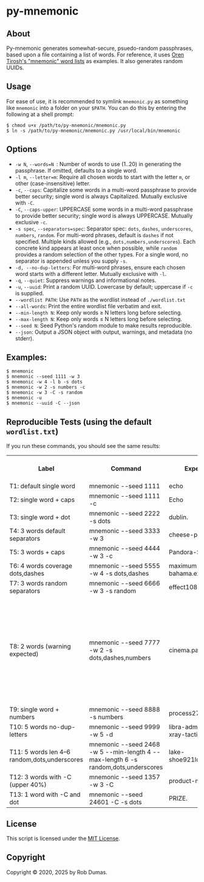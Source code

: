 # py-mnemonic

## About

Py-mnemonic generates somewhat-secure, psuedo-random passphrases, based upon a file containing a list of words. For reference, it uses [Oren Tirosh's "mnemonic" word lists][1] as examples. It also generates random UUIDs.

## Usage

For ease of use, it is recommended to symlink `mnemonic.py` as something like `mnemonic` into a folder on your `$PATH`. You can do this by entering the following at a shell prompt:

    $ chmod u+x /path/to/py-mnemonic/mnemonic.py
    $ ln -s /path/to/py-mnemonic/mnemonic.py /usr/local/bin/mnemonic

## Options

- `-w N`, `--words=N `: Number of words to use (1..20) in generating the passphrase. If omitted, defaults to a single word.
- `-l m`, `--letter=m`: Require all chosen words to start with the letter `m`, or other (case-insensitive) letter.
- `-c`, `--caps`: Capitalize some words in a multi-word passphrase to provide better security; single word is always Capitalized. Mutually exclusive with `-C`.
- `-C`, `--caps-upper`: UPPERCASE some words in a multi-word passphrase to provide better security; single word is always UPPERCASE. Mutually exclusive `-c`.
- `-s spec`, `--separators=spec`: Separator spec: `dots`, `dashes`, `underscores`, `numbers`, `random`. For multi-word phrases, default is `dashes` if not specified. Multiple kinds allowed (e.g., `dots,numbers,underscores`). Each concrete kind appears at least once when possible, while `random` provides a random selection of the other types. For a single word, no separator is appended unless you supply `-s`.
- `-d, --no-dup-letters`: For multi-word phrases, ensure each chosen word starts with a different letter. Mutually exclusive with `-l`.
- `-q`, `--quiet`: Suppress warnings and informational notes.
- `-u`, `--uuid`: Print a random UUID. Lowercase by default; uppercase if `-c` is supplied.
- `--wordlist PATH`: Use `PATH` as the wordlist instead of `./wordlist.txt`
- `--all-words`: Print the entire wordlist file verbatim and exit.
- `--min-length N`: Keep only words ≥ N letters long before selecting.
- `--max-length N`: Keep only words ≤ N letters long before selecting.
- `--seed N`: Seed Python's random module to make results reproducible.
- `--json`: Output a JSON object with output, warnings, and metadata (no stderr).

## Examples:

    $ mnemonic
    $ mnemonic --seed 1111 -w 3
    $ mnemonic -w 4 -l b -s dots
    $ mnemonic -w 2 -s numbers -c
    $ mnemonic -w 3 -C -s random
    $ mnemonic -u
    $ mnemonic --uuid -C --json

## Reproducible Tests (using the default `wordlist.txt`)

If you run these commands, you should see the same results:

<table>
    <tr>
        <th>Label</th>
        <th>Command</th>
        <th>Expected output</th>
        <th>Expected errors/warnings (if any)</th>
    </tr>
    <tr>
        <td>T1: default single word</td>
        <td>mnemonic --seed 1111</td>
        <td>echo</td>
        <td>&nbsp;</td>
    </tr>
    <tr>
        <td>T2: single word + caps</td>
        <td>mnemonic --seed 1111 -c</td>
        <td>Echo</td>
        <td>&nbsp;</td>
    </tr>
    <tr>
        <td>T3: single word + dot</td>
        <td>mnemonic --seed 2222 -s dots</td>
        <td>dublin.</td>
        <td>&nbsp;</td>
    </tr>
    <tr>
        <td>T4: 3 words default separators</td>
        <td>mnemonic --seed 3333 -w 3</td>
        <td>cheese-pamela-phrase</td>
        <td>&nbsp;</td>
    </tr>
    <tr>
        <td>T5: 3 words + caps</td>
        <td>mnemonic --seed 4444 -w 3 -c</td>
        <td>Pandora-Sport-Madrid</td>
        <td>&nbsp;</td>
    </tr>
    <tr>
        <td>T6: 4 words coverage dots,dashes</td>
        <td>mnemonic --seed 5555 -w 4 -s dots,dashes</td>
        <td>maximum-cannon-bahama.expand</td>
        <td>&nbsp;</td>
    </tr>
    <tr>
        <td>T7: 3 words random separators</td>
        <td>mnemonic --seed 6666 -w 3 -s random</td>
        <td>effect108cockpit215falcon</td>
        <td>&nbsp;</td>
    </tr>
    <tr>
        <td>T8: 2 words (warning expected)</td>
        <td>mnemonic --seed 7777 -w 2 -s dots,dashes,numbers</td>
        <td>cinema.pasta</td>
        <td>Warning: you requested 2 words (1 separator slot) but specified 3 different separator kinds: dashes, dots, numbers. It’s not possible to include every kind at least once with the available slots.</td>
    </tr>
    <tr>
        <td>T9: single word + numbers</td>
        <td>mnemonic --seed 8888 -s numbers</td>
        <td>process272</td>
        <td>&nbsp;</td>
    </tr>
    <tr>
        <td>T10: 5 words no-dup-letters</td>
        <td>mnemonic --seed 9999 -w 5 -d</td>
        <td>libra-admiral-zodiac-xray-tactic</td>
        <td>&nbsp;</td>
    </tr>
    <tr>
        <td>T11: 5 words len 4–6 random,dots,underscores</td>
        <td>mnemonic --seed 2468 -w 5 --min-length 4 --max-length 6 -s random,dots,underscores</td>
        <td>lake-shoe921lobby.druid_engine</td>
        <td>&nbsp;</td>
    </tr>
    <tr>
        <td>T12: 3 words with -C (upper 40%)</td>
        <td>mnemonic --seed 1357 -w 3 -C</td>
        <td>product-marvin-LEOPARD</td>
        <td>&nbsp;</td>
    </tr>
    <tr>
        <td>T13: 1 word with -C and dot</td>
        <td>mnemonic --seed 24601 -C -s dots</td>
        <td>PRIZE.</td>
        <td>&nbsp;</td>
    </tr>
</table>


## License

This script is licensed under the [MIT License][2].

## Copyright

Copyright ©️ 2020, 2025 by Rob Dumas.


[1]: https://web.archive.org/web/20090918202746/http://tothink.com/mnemonic/wordlist.html "Wayback Machine snapshot of Oren Tirosh's web page"
[2]: https://opensource.org/licenses/MIT "MIT License at opensource.org"
